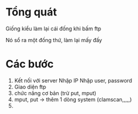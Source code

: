 ﻿# Tổng quát
Giống kiểu làm lại cái đống khi bấm ftp <ip>

Nó sổ ra một đống thứ, làm lại mấy đấy




# Các bước
1. Kết nối với server
	Nhập IP
	Nhập user, password
1. Giao diện ftp
1. chức năng cơ bản (trừ put, mput)
1. mput, put -> thêm 1 dòng system (clamscan,,,,,)
1. 